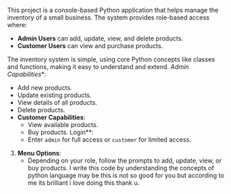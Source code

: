 This project is a console-based Python application that helps manage the inventory of a small business. The system provides role-based access where:
- **Admin Users** can add, update, view, and delete products.
- **Customer Users** can view and purchase products.

The inventory system is simple, using core Python concepts like classes and functions, making it easy to understand and extend.
*Admin Capabilities**:
  - Add new products.
  - Update existing products.
  - View details of all products.
  - Delete products.
- **Customer Capabilities**:
  - View available products.
  - Buy products.
Login**:
   - Enter `admin` for full access or `customer` for limited access.
3. **Menu Options**:
   - Depending on your role, follow the prompts to add, update, view, or buy products.
  I write this code by understanding the concepts of python language may be this is not so good for you but according to me its brilliant i love doing this thank u.
